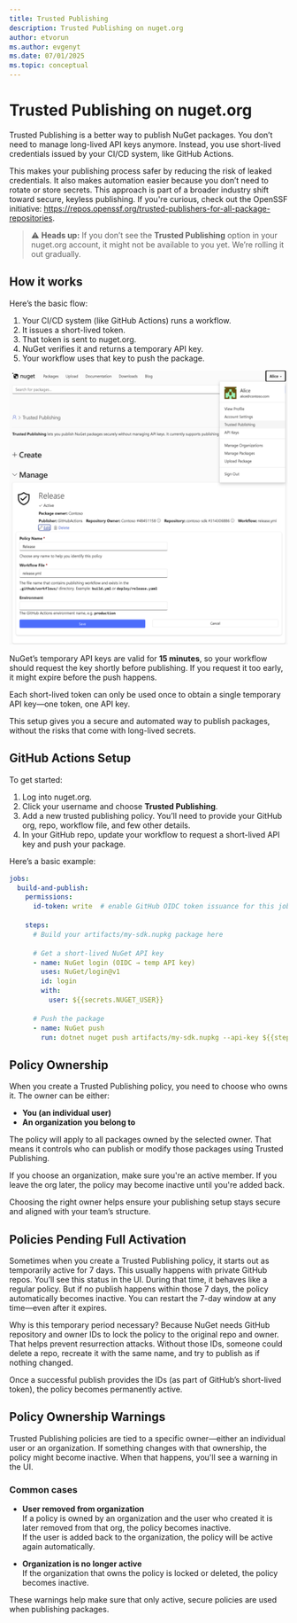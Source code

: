 ```yaml
---
title: Trusted Publishing
description: Trusted Publishing on nuget.org
author: etvorun
ms.author: evgenyt
ms.date: 07/01/2025
ms.topic: conceptual
---
```


# Trusted Publishing on nuget.org

Trusted Publishing is a better way to publish NuGet packages. You don’t need to manage long-lived API keys anymore. Instead, you use short-lived credentials issued by your CI/CD system, like GitHub Actions.

This makes your publishing process safer by reducing the risk of leaked credentials. It also makes automation easier because you don’t need to rotate or store secrets. This approach is part of a broader industry shift toward secure, keyless publishing. If you're curious, check out the OpenSSF initiative: https://repos.openssf.org/trusted-publishers-for-all-package-repositories.

> ⚠️ **Heads up:** If you don’t see the **Trusted Publishing** option in your nuget.org account, it might not be available to you yet. We’re rolling it out gradually.

## How it works

Here’s the basic flow:

1. Your CI/CD system (like GitHub Actions) runs a workflow.
2. It issues a short-lived token.
3. That token is sent to nuget.org.
4. NuGet verifies it and returns a temporary API key.
5. Your workflow uses that key to push the package.

![Screenshot that shows Trusted Publishing page.](media/trusted-publishing.png)

NuGet’s temporary API keys are valid for **15 minutes**, so your workflow should request the key shortly before publishing.
If you request it too early, it might expire before the push happens. 

Each short-lived token can only be used once to obtain a single temporary API key—one token, one API key.

This setup gives you a secure and automated way to publish packages, without the risks that come with long-lived secrets.


## GitHub Actions Setup

To get started:

1. Log into nuget.org.
2. Click your username and choose **Trusted Publishing**.
3. Add a new trusted publishing policy. You’ll need to provide your GitHub org, repo, workflow file, and few other details.
4. In your GitHub repo, update your workflow to request a short-lived API key and push your package.

Here’s a basic example:

```yaml
jobs:
  build-and-publish:
    permissions:
      id-token: write  # enable GitHub OIDC token issuance for this job
    
    steps:
      # Build your artifacts/my-sdk.nupkg package here
    
      # Get a short-lived NuGet API key
      - name: NuGet login (OIDC → temp API key)
        uses: NuGet/login@v1
        id: login
        with:
          user: ${{secrets.NUGET_USER}}
    
      # Push the package
      - name: NuGet push
        run: dotnet nuget push artifacts/my-sdk.nupkg --api-key ${{steps.login.outputs.NUGET_API_KEY}} --source https://api.nuget.org/v3/index.json
```


## Policy Ownership

When you create a Trusted Publishing policy, you need to choose who owns it. The owner can be either:

- **You (an individual user)**
- **An organization you belong to**

The policy will apply to all packages owned by the selected owner. That means it controls who can publish or modify those packages using Trusted Publishing.

If you choose an organization, make sure you're an active member. If you leave the org later, the policy may become inactive until you're added back.

Choosing the right owner helps ensure your publishing setup stays secure and aligned with your team’s structure.


## Policies Pending Full Activation

Sometimes when you create a Trusted Publishing policy, it starts out as temporarily active for 7 days. This usually happens with private GitHub repos. You’ll see this status in the UI. During that time, it behaves like a regular policy. But if no publish happens within those 7 days, the policy automatically becomes inactive. You can restart the 7-day window at any time—even after it expires.

Why is this temporary period necessary? Because NuGet needs GitHub repository and owner IDs to lock the policy to the original repo and owner. That helps prevent resurrection attacks. Without those IDs, someone could delete a repo, recreate it with the same name, and try to publish as if nothing changed. 

Once a successful publish provides the IDs (as part of GitHub’s short-lived token), the policy becomes permanently active.


## Policy Ownership Warnings

Trusted Publishing policies are tied to a specific owner—either an individual user or an organization.
If something changes with that ownership, the policy might become inactive. When that happens, you'll see a warning in the UI.

### Common cases

- **User removed from organization**  
  If a policy is owned by an organization and the user who created it is later removed from that org, the policy becomes inactive.  
  If the user is added back to the organization, the policy will be active again automatically.

- **Organization is no longer active**  
  If the organization that owns the policy is locked or deleted, the policy becomes inactive.

These warnings help make sure that only active, secure policies are used when publishing packages.
